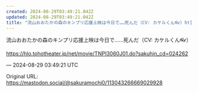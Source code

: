 ```yaml
---
created: 2024-08-29T03:49:21.042Z
updated: 2024-08-29T03:49:21.042Z
title: "流山おおたかの森のキンプリ応援上映は今日で……死んだ（CV: カケルくん👓）ht[...]"
---
```


<p>流山おおたかの森のキンプリ応援上映は今日で……死んだ（CV: カケルくん👓）</p><p><a href="https://hlo.tohotheater.jp/net/movie/TNPI3060J01.do?sakuhin_cd=024262" target="_blank" rel="nofollow noopener" translate="no"><span class="invisible">https://</span><span class="ellipsis">hlo.tohotheater.jp/net/movie/T</span><span class="invisible">NPI3060J01.do?sakuhin_cd=024262</span></a></p>

&mdash; 2024-08-29 03:49:21 UTC

Original URL: https://mastodon.social/@sakuramochi0/113043266669029928
